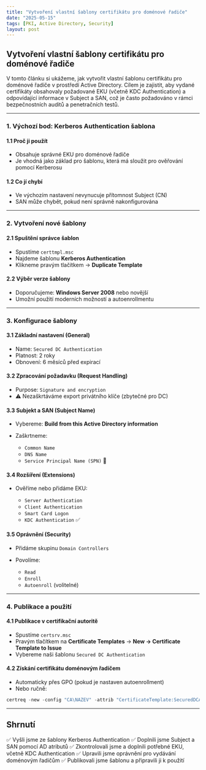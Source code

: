 ```yaml
---
title: "Vytvoření vlastní šablony certifikátu pro doménové řadiče"
date: "2025-05-15"
tags: [PKI, Active Directory, Security]
layout: post
---
```


## Vytvoření vlastní šablony certifikátu pro doménové řadiče

V tomto článku si ukážeme, jak vytvořit vlastní šablonu certifikátu pro doménové řadiče v prostředí Active Directory. Cílem je zajistit, aby vydané certifikáty obsahovaly požadované EKU (včetně KDC Authentication) a odpovídající informace v Subject a SAN, což je často požadováno v rámci bezpečnostních auditů a penetračních testů.

---

### 1. Výchozí bod: Kerberos Authentication šablona

#### 1.1 Proč ji použít

* Obsahuje správné EKU pro doménové řadiče
* Je vhodná jako základ pro šablonu, která má sloužit pro ověřování pomocí Kerberosu

#### 1.2 Co jí chybí

* Ve výchozím nastavení nevynucuje přítomnost Subject (CN)
* SAN může chybět, pokud není správně nakonfigurována

---

### 2. Vytvoření nové šablony

#### 2.1 Spuštění správce šablon

* Spustíme `certtmpl.msc`
* Najdeme šablonu **Kerberos Authentication**
* Klikneme pravým tlačítkem → **Duplicate Template**

#### 2.2 Výběr verze šablony

* Doporučujeme: **Windows Server 2008** nebo novější
* Umožní použití moderních možností a autoenrollmentu

---

### 3. Konfigurace šablony

#### 3.1 Základní nastavení (General)

* Name: `Secured DC Authentication`
* Platnost: 2 roky
* Obnovení: 6 měsíců před expirací

#### 3.2 Zpracování požadavku (Request Handling)

* Purpose: `Signature and encryption`
* ⚠ Nezaškrtáváme export privátního klíče (zbytečné pro DC)

#### 3.3 Subjekt a SAN (Subject Name)

* Vybereme: **Build from this Active Directory information**
* Zaškrtneme:

    * `Common Name`
    * `DNS Name`
    * `Service Principal Name (SPN)` 📌

#### 3.4 Rozšíření (Extensions)

* Ověříme nebo přidáme EKU:

    * `Server Authentication`
    * `Client Authentication`
    * `Smart Card Logon`
    * `KDC Authentication` ✅

#### 3.5 Oprávnění (Security)

* Přidáme skupinu `Domain Controllers`
* Povolíme:

    * `Read`
    * `Enroll`
    * `Autoenroll` (volitelné)

---

### 4. Publikace a použití

#### 4.1 Publikace v certifikační autoritě

* Spustíme `certsrv.msc`
* Pravým tlačítkem na **Certificate Templates** → **New → Certificate Template to Issue**
* Vybereme naši šablonu `Secured DC Authentication`

#### 4.2 Získání certifikátu doménovým řadičem

* Automaticky přes GPO (pokud je nastaven autoenrollment)
* Nebo ručně:

```powershell
certreq -new -config "CA\NAZEV" -attrib "CertificateTemplate:SecuredDCAuthentication" request.inf
```

---

## Shrnutí

✅ Vyšli jsme ze šablony Kerberos Authentication
✅ Doplnili jsme Subject a SAN pomocí AD atributů
✅ Zkontrolovali jsme a doplnili potřebné EKU, včetně KDC Authentication
✅ Upravili jsme oprávnění pro vydávání doménovým řadičům
✅ Publikovali jsme šablonu a připravili ji k použití
